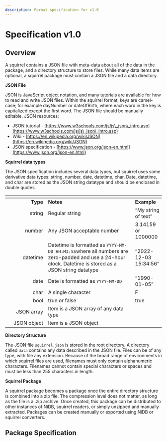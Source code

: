 ```yaml
---
description: Format specification for v1.0
---
```


# Specification v1.0

## Overview

A squirrel contains a JSON file with meta-data about all of the data in the package, and a directory structure to store files. While many data items are optional, a squirrel package must contain a JSON file and a data directory.

**JSON File**

JSON is JavaScript object notation, and many tutorials are available for how to read and write JSON files. Within the squirrel format, keys are camel-case; for example dayNumber or dateOfBirth, where each word in the key is capitalized except the first word. The JSON file should be manually editable. JSON resources:

* JSON tutorial - [https://www.w3schools.com/js/js\_json\_intro.asp](https://www.w3schools.com/js/js\_json\_intro.asp)
* Wiki - [https://en.wikipedia.org/wiki/JSON](https://en.wikipedia.org/wiki/JSON)
* JSON specification - [https://www.json.org/json-en.html](https://www.json.org/json-en.html)

**Squirrel data types**

The JSON specification includes several data types, but squirrel uses some derivative data types: string, number, date, datetime, char. Date, datetime, and char are stored as the JSON string datatype and should be enclosed in double quotes.

<table data-header-hidden><thead><tr><th width="150" align="right"></th><th width="377"></th><th></th></tr></thead><tbody><tr><td align="right"><strong>Type</strong></td><td><strong>Notes</strong></td><td><strong>Example</strong></td></tr><tr><td align="right">string</td><td>Regular string</td><td>“My string of text”</td></tr><tr><td align="right">number</td><td>Any JSON acceptable number</td><td>3.14159 or 1000000</td></tr><tr><td align="right">datetime</td><td>Datetime is formatted as <code>YYYY-MM-DD HH:MI:SS</code>where all numbers are zero-padded and use a 24-hour clock. Datetime is stored as a JSON string datatype</td><td>“2022-12-03 15:34:56”</td></tr><tr><td align="right">date</td><td>Date is formatted as <code>YYYY-MM-DD</code></td><td>“1990-01-05”</td></tr><tr><td align="right">char</td><td>A single character</td><td>F</td></tr><tr><td align="right">bool</td><td>true or false</td><td>true</td></tr><tr><td align="right">JSON array</td><td>Item is a JSON array of any data type</td><td> </td></tr><tr><td align="right">JSON object</td><td>Item is a JSON object</td><td> </td></tr></tbody></table>

**Directory Structure**

The JSON file `squirrel.json` is stored in the root directory. A directory called `data` contains any data described in the JSON file. Files can be of any type, with file any extension. Because of the broad range of environments in which squirrel files are used, filenames must only contain alphanumeric characters. Filenames cannot contain special characters or spaces and must be less than 255 characters in length.

**Squirrel Package**

A squirrel package becomes a package once the entire directory structure is combined into a zip file. The compression level does not matter, as long as the file is a .zip archive. Once created, this package can be distributed to other instances of NiDB, squirrel readers, or simply unzipped and manually extracted. Packages can be created manually or exported using NiDB or squirrel converters.

## Package Specification

<figure><img src="https://mermaid.ink/img/pako:eNqdlMFuozAQhl8FuYpEJIhIRFPiSj21l2q1K21vKy5TPCRuASPbaMNGefe1AZNAe9guBzyDv39mPCN8IplgSCjZS6gP3refaeWZRwqhw_Chhuwd9ugP6_L-sus_v_z43llLAzLQ4NvXNWID8BoLXqHyR2tG4LFGyUustPKv7BllQzOe6S6HZy0uKpDtsqfsV0Op5vUNMxPIGS7KsL-XoqmhgqJVXPmd5znXoU5qw-mGcVP6sH5ClAiqkQZxxicMk81e-d173O0D2hTmvDZDt3zcHmudV7lY9JJwZYckoVQ5L-ycrOmgj6jtgwXVZFaLxVXjLXZxe_jie92HpdONQ-3qGJxe47yZwh3ECpzdC5w3EYxH0G2B3li-ZQp6k-d5YLolxTuGDNQBpISWbqaiSZavCGdd-Ip00op_Ec7k40T_r95LSryNoqAX0ps4jgc7_M2ZPtC4PpKAlChL4MzcAScbMCX6gCWmhBqTYQ5NoVOSVmeDNrUZAT4xroUkNIdCYUCg0eKlrTJCtWzQQY8czJVSjpT5734JMfEJPZEjoVFAWkI30Xa1TeK7ZJus7zbJLk7OAfnTKaLVrn-S2916vd0kyfkvrDGV9g?type=png" alt=""><figcaption></figcaption></figure>
